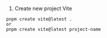 1. Create new project Vite

```
pnpm create vite@latest .
or 
pnpm create vite@latest project-name
```

